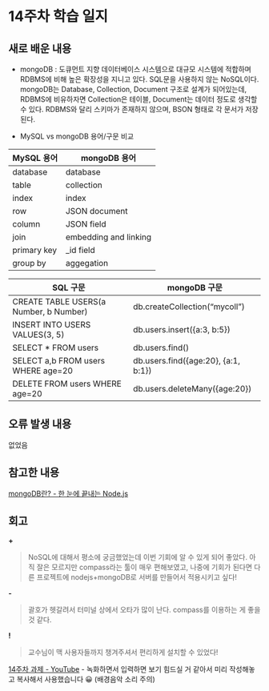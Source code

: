 # 14주차 학습 일지
## 새로 배운 내용
* mongoDB : 도큐먼트 지향 데이터베이스 시스템으로 대규모 시스템에 적합하며 RDBMS에 비해 높은 확장성을 지니고 있다. SQL문을 사용하지 않는 NoSQL이다. mongoDB는 Database, Collection, Document 구조로 설계가 되어있는데, RDBMS에 비유하자면 Collection은 테이블, Document는 데이터 정도로 생각할 수 있다.  RDBMS와 달리 스키마가 존재하지 않으며, BSON 형태로 각 문서가 저장된다.

* MySQL vs mongoDB 용어/구문 비교  

|MySQL 용어|mongoDB 용어|
|--|--|
|database|database|
|table|collection|
|index|index|
|row|JSON document|
|column|JSON field|
|join|embedding and linking|
|primary key|_id field|
|group by|aggegation|

|SQL 구문|mongoDB 구문|  
|--|--|  
|CREATE TABLE USERS(a Number, b Number)|db.createCollection(“mycoll”)|  
|INSERT INTO USERS VALUES(3, 5)|db.users.insert({a:3, b:5})|  
|SELECT * FROM users|db.users.find()|  
|SELECT a,b FROM users WHERE age=20|db.users.find({age:20}, {a:1, b:1})|
|DELETE FROM users WHERE age=20|db.users.deleteMany({age:20})|

## 오류 발생 내용
없었음

## 참고한 내용
[mongoDB란? - 한 눈에 끝내는 Node.js](https://edu.goorm.io/learn/lecture/557/%ED%95%9C-%EB%88%88%EC%97%90-%EB%81%9D%EB%82%B4%EB%8A%94-node-js/lesson/174384/mongodb%EB%9E%80)

## 회고
**+**
> NoSQL에 대해서 평소에 궁금했었는데 이번 기회에 알 수 있게 되어 좋았다.  아직 잘은 모르지만 compass라는 툴이 매우 편해보였고, 나중에 기회가 된다면 다른 프로젝트에 nodejs+mongoDB로 서버를 만들어서 적용시키고 싶다!

**-**
> 괄호가 헷갈려서 터미널 상에서 오타가 많이 난다. compass를 이용하는 게 좋을 것 같다.

**!**
> 교수님이 맥 사용자들까지 챙겨주셔서 편리하게 설치할 수 있었다!

[14주차 과제 - YouTube](https://youtu.be/Po_sBvaCL94) - 녹화하면서 입력하면 보기 힘드실 거 같아서 미리 작성해놓고 복사해서 사용했습니다 😀 (배경음악 소리 주의)
